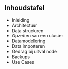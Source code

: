##  Inhoudstafel

- Inleiding
- Architectuur
- Data structuren
- Opzetten van een cluster
- Datamodellering
- Data importeren
- Gedrag bij uitval node
- Backups
- Use Cases
